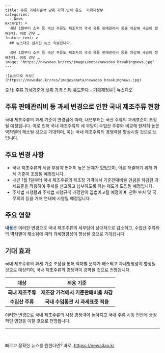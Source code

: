     ---
    title: 주류 과세기준액 낮춰 가격 인하 유도  기획재정부
    categories:
      - News
    excerpt: >
      내년 1월부터 소주 등 국산 주류도 제조자의 국내 유통 판매관리비 등을 차감해 세금이 정해진다. 이럴 경우 …
    feature_text: >
      ## 뉴스다오 실시간 뉴스 속보입니다.
    
      내년 1월부터 소주 등 국산 주류도 제조자의 국내 유통 판매관리비 등을 차감해 세금이 정해진다. 이럴 경우 …
    image: 'https://newsdao.kr/res/images/meta/newsdao_breakingnews.jpg'
    ---
    
    ![뉴스다오 속보](httpss://newsdao.kr/res/images/meta/newsdao_breakingnews.jpg)

<p>출처: <a href="httpss://newsdao.kr/2698" rel="dofollow">주류 과세기준액 낮춰 가격 인하 유도한다 - 기획재정부</a> | 뉴스다오</p>

<h2>주류 판매관리비 등 과세 변경으로 인한 국내 제조주류 현황</h2>
<p data-ke-size="size16">국내 제조주류의 과세 기준이 변경됨에 따라, 내년부터는 국산 주류의 과세표준이 조정될 예정입니다. 이로 인해 국내 제조주류의 세 부담이 수입산 주류와 비교해 현저히 높은 역차별이 해소될 것으로 기대되며, 이는 국내 제조주류의 경쟁력을 향상시킬 것으로 보입니다.</p>

<h2 data-ke-size="size26">주요 변경 사항</h2>
<ul>
<li>국내 제조주류의 세금 부담이 현저히 높은 문제가 있었으며, 이를 해결하기 위해 과세 기준이 조정될 예정입니다.</li>
<li>내년 1월 1일부터 국내 제조주류의 제조장 가격에서 기준판매비율 만큼을 차감한 과세표준을 적용하여 주세를 신고하고 납부하도록 하는 제도가 도입될 예정입니다.</li>
<li>주세법 시행령과 주세법 시행규칙 개정안이 입법예고될 예정이며, 관련 부처 및 국무회의 등을 거쳐 연내에 시행될 예정입니다.</li>
</ul>

<h2 data-ke-size="size26">주요 영향</h2>
<p data-ke-size="size16"><b><span style="color: #1a5490;">내용</span></b>은 이러한 변경으로 국내 제조주류의 세부담이 상대적으로 감소하고, 수입산 주류와의 역차별이 해소됨에 따라 과세형평성이 향상될 것으로 기대됩니다.</p>

<h2 data-ke-size="size26">기대 효과</h2>
<p data-ke-size="size16">국내 제조주류의 과세 기준 조정을 통해 역차별 문제가 해소되고 과세형평성이 향상될 것으로 예상되며, 국내 제조주류의 경쟁력이 강화될 것으로 전망됩니다.</p>

<table>
<thead>
<tr>
<th scope="col">대상</th>
<th scope="col">적용 기준</th>
</tr>
</thead>
<tbody>
<tr>
<td style="text-align: center; height: 17px;"><b>국내 제조주류</b></td>
<td style="text-align: center; height: 17px;"><b>제조장 가격에서 기준판매비율 차감</b></td>
</tr>
<tr>
<td style="text-align: center; height: 17px;"><b>수입산 주류</b></td>
<td style="text-align: center; height: 17px;"><b>국내 수입통관 시 과세표준 적용</b></td>
</tr>
</tbody>
</table>

<p data-ke-size="size16">이러한 변경으로 국내 제조주류의 시장 경쟁력이 높아지고 국내 주류 시장 전반에 긍정적인 영향을 미칠 것으로 전망됩니다.</p>

<hr data-ke-size="size16">
<p data-ke-size="size16">&nbsp;</p> 

빠르고 정확한 뉴스를 원한다면? 바로, <a href="httpss://newsdao.kr" rel="dofollow">httpss://newsdao.kr</a>


    
